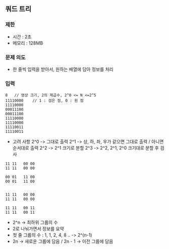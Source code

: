 ## 쿼드 트리

### 제한
- 시간 : 2초
- 메모리 : 128MB

### 문제 의도
- 한 줄씩 입력을 받아서, 원하는 배열에 담아 정보를 처리

### 입력
```
8   // 영상 크기, 2의 제곱수, 2^0 <= N <=2^5
11110000    // 1 : 검은 점, 0 : 흰 점
11110000
00011100
00011100
11110000
11110000
11110011
11110011
```

- 고려 사항
2^0 -> 그대로 출력
2^1 -> 상, 하, 좌, 우가 같으면 그대로 출력 / 아니면 순서대로 출력
2^2 -> 2^1 크기로 분할
2^3 -> 2^2, 2^1, 2^0 크기대로 분할 후 검사 

```
11 11   00 00
11 11   00 00

00 01   11 00
00 01   11 00


11 11   00 00
11 11   00 00

11 11   00 11
11 11   00 11
```

- 2^n -> 최하위 그룹의 수
- 2로 나눠가면서 정보를 요약
- 첫 줄 그룹의 수 : 1, 1, 2, 4, 8 .. -> 2^(n-1)
- 2n -> 새로운 그룹에 담음 / 2n - 1 -> 이전 그룹에 담음

